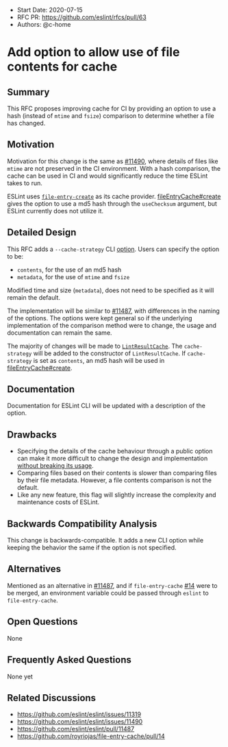 - Start Date: 2020-07-15
- RFC PR: https://github.com/eslint/rfcs/pull/63
- Authors: @c-home

# Add option to allow use of file contents for cache

## Summary

This RFC proposes improving cache for CI by providing an option to use a hash (instead of `mtime` and `fsize`) comparison to determine whether a file has changed. 

## Motivation

Motivation for this change is the same as [#11490](https://github.com/eslint/eslint/issues/11490), where details of files like `mtime` are not preserved in the CI environment. With a hash comparison, the cache can be used in CI and would significantly reduce the time ESLint takes to run.

ESLint uses [`file-entry-create`](https://github.com/royriojas/file-entry-cache) as its cache provider. [fileEntryCache#create](https://github.com/royriojas/file-entry-cache#createcachename-directory-usechecksum) gives the option to use a md5 hash through the `useChecksum` argument, but ESLint currently does not utilize it.

## Detailed Design

This RFC adds a `--cache-strategy` CLI [option](https://github.com/eslint/eslint/blob/e71e2980cd2e319afc70d8c859c7ffd59cf4157b/lib/options.js#L198). Users can specify the option to be:
- `contents`, for the use of an md5 hash
- `metadata`, for the use of `mtime` and `fsize`

Modified time and size (`metadata`), does not need to be specified as it will remain the default.

The implementation will be similar to [#11487](https://github.com/eslint/eslint/pull/11487), with differences in the naming of the options. The options were kept general so if the underlying implementation of the comparison method were to change, the usage and documentation can remain the same.

The majority of changes will be made to [`LintResultCache`](https://github.com/eslint/eslint/blob/e71e2980cd2e319afc70d8c859c7ffd59cf4157b/lib/cli-engine/lint-result-cache.js#L47). The `cache-strategy` will be added to the constructor of `LintResultCache`. If `cache-strategy` is set as `contents`, an md5 hash will be used in [fileEntryCache#create](https://github.com/royriojas/file-entry-cache#createcachename-directory-usechecksum).

## Documentation

Documentation for ESLint CLI will be updated with a description of the option.

## Drawbacks

- Specifying the details of the cache behaviour through a public option can make it more difficult to change the design and implementation [without breaking its usage](https://github.com/eslint/eslint/issues/11490#issuecomment-471400143).
- Comparing files based on their contents is slower than comparing files by their file metadata. However, a file contents comparison is not the default.
- Like any new feature, this flag will slightly increase the complexity and maintenance costs of ESLint.

## Backwards Compatibility Analysis

This change is backwards-compatible. It adds a new CLI option while keeping the behavior the same if the option is not specified.

## Alternatives

Mentioned as an alternative in [#11487](https://github.com/eslint/eslint/pull/11487), and if `file-entry-cache` [#14](https://github.com/royriojas/file-entry-cache/pull/14) were to be merged, an environment variable could be passed through `eslint` to `file-entry-cache`.

## Open Questions

None

## Frequently Asked Questions

None yet

## Related Discussions

- https://github.com/eslint/eslint/issues/11319 
- https://github.com/eslint/eslint/issues/11490 
- https://github.com/eslint/eslint/pull/11487
- https://github.com/royriojas/file-entry-cache/pull/14
